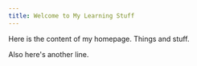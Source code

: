 ```yaml
---
title: Welcome to My Learning Stuff
---
```

Here is the content of my homepage. Things and stuff.

Also here's another line.
